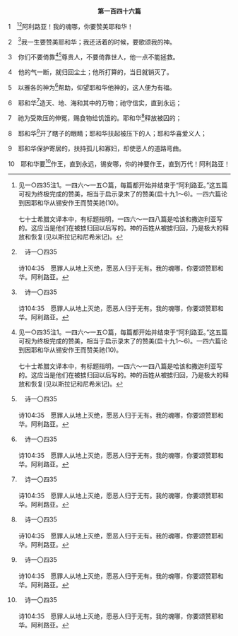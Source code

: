 <p style="text-align:center;font-weight:bold;">第一百四十六篇</p>

1　[^1][^a]阿利路亚！我的魂哪，你要赞美耶和华！

[^1]:见一○四35注1。一四六～一五○篇，每篇都开始并结束于“阿利路亚。”这五篇可视为终极完成的赞美，相当于启示录末了的赞美(启十九1～6)。一四六篇论到因耶和华从锡安作王而赞美祂(10)。<br><br>七十士希腊文译本中，有标题指明，一四六～一四八篇是哈该和撒迦利亚写的。这应当是他们在被掳归回以后写的。神的百姓从被掳归回，乃是极大的释放和恢复(见以斯拉记和尼希米记)。

[^a]:　诗一〇四35<br><br>诗104:35　愿罪人从地上灭绝，愿恶人归于无有。我的魂哪，你要颂赞耶和华。阿利路亚。

2　[^a]我一生要赞美耶和华；我还活着的时候，要歌颂我的神。

[^a]:　诗六三4；一〇四33<br><br>诗63:4　我还活的时候要这样颂赞你；我要在你的名里举手。<br><br>诗104:33　我要一生向耶和华唱诗；我还活的时候，要向我神歌颂。

3　你们不要倚靠[^1][^a]尊贵人，不要倚靠世人，他一点不能拯救。

[^1]:3～4节说出本篇的背景。哈该和撒迦利亚生在被掳之地，见过巴比伦王和波斯王。这就是他们为什么说，我们不该倚靠尊贵人。

[^a]:　诗一一八9<br><br>诗118:9　投靠耶和华，胜过倚靠尊贵人。

4　他的气一断，就归回尘土；他所打算的，当日就销灭了。

5　以雅各的神为[^a]帮助，仰望耶和华他神的，这人便为有福。

[^a]:　诗一二一2；一二四8<br><br>诗121:2　我的帮助从造天地的耶和华而来。<br><br>诗124:8　我们得帮助，是在于造天地之耶和华的名。

6　耶和华[^a]造天、地、海和其中的万物；祂守信实，直到永远；

[^a]:　出二十11；徒四24；启十四7<br><br>出20:11　因为六日之内，耶和华造天、地、海和其中的万物，第七日便安息了；所以耶和华赐福与安息日，将这日分别为圣。<br><br>徒4:24　他们听见了，就同心合意地高声向神说，主宰啊，你是造天、地、海和其中万物的。<br><br>启14:7　他大声说，应当敬畏神，将荣耀归与祂，因祂施行审判的时候已经到了；应当敬拜那创造天地海和众水之泉的。

7　祂为受欺压的伸冤，赐食物给饥饿的。耶和华[^a]释放被囚的；

[^a]:　赛六一1；路四18；诗六八6<br><br>赛61:1　主耶和华的灵在我身上，因为耶和华膏了我，叫我传好信息给困苦的人；祂差遣我去为伤心的人裹伤，宣扬被掳的得自由，被囚的得开释；<br><br>路4:18　“主的灵在我身上，因为祂膏了我，叫我传福音给贫穷的人，差遣我去宣扬被掳的得释放，瞎眼的得复明，叫那受压制的得自由，<br><br>诗68:6　神叫孤独的有家可居住，使被囚的出来得亨通；唯有悖逆的住在干燥之地。

8　耶和华[^a]开了瞎子的眼睛；耶和华扶起被压下的人；耶和华喜爱义人；

[^a]:　赛三五5；徒二六18<br><br>赛35:5　那时瞎子的眼必睁开，聋子的耳必开通。<br><br>徒26:18　我差你到他们那里去，叫他们的眼睛得开，从黑暗转入光中，从撒但权下转向神，又因信入我，得蒙赦罪，并在一切圣别的人中得着基业。

9　耶和华保护寄居的，扶持孤儿和寡妇，却使恶人的道路弯曲。

10　耶和华要[^a]作王，直到永远，锡安哪，你的神要作王，直到万代！阿利路亚！

[^a]:　诗十16；启十一15<br><br>诗10:16　耶和华永永远远为王；外邦人从祂的地已经灭绝了。<br><br>启11:15　第七位天使吹号，天上就有大声音说，世上的国，成了我主和祂基督的国，祂要作王，直到永永远远。


